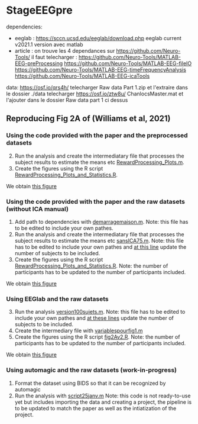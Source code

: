 # StageEEGpre

dependencies:
- eeglab : https://sccn.ucsd.edu/eeglab/download.php  eeglab current v2021.1 version avec matlab
- article : 
on trouve les 4 dependances sur https://github.com/Neuro-Tools/
il faut telecharger : https://github.com/Neuro-Tools/MATLAB-EEG-preProcessing
  https://github.com/Neuro-Tools/MATLAB-EEG-fileIO
  https://github.com/Neuro-Tools/MATLAB-EEG-timeFrequencyAnalysis
  https://github.com/Neuro-Tools/MATLAB-EEG-icaTools

data:
https://osf.io/qrs4h/
telecharger Raw data Part 1.zip et l'extraire dans le dossier ./data
telecharger https://osf.io/ztw8u/ ChanlocsMaster.mat et l'ajouter dans le dossier Raw data part 1 ci dessus

## Reproducing Fig 2A of (Williams et al, 2021)

### Using the code provided with the paper and the preprocessed datasets

2. Run the analysis and create the intermediatary file that processes the subject results to estimate the means etc [RewardProcessing_Plots.m](https://github.com/Inria-Empenn/StageEEGpre/blob/main/src/eeglabcode/plot/RewardProcessing_Plots.m). 
3. Create the figures using the R script [RewardProcessing_Plots_and_Statistics.R](https://github.com/Inria-Empenn/StageEEGpre/blob/main/src/graphiques/RewardProcessing_Plots_and_Statistics.R). 

We obtain [this figure](https://github.com/Inria-Empenn/StageEEGpre/blob/main/figures/articke%20fig2/preprocessed100.png)

### Using the code provided with the paper and the raw datasets (without ICA manual)

1. Add path to dependencies with [demarragemaison.m](https://github.com/Inria-Empenn/StageEEGpre/blob/main/src/header%20script/demarragemaison.m). Note: this file has to be edited to include your own pathes.
3. Run the analysis and create the intermediatary file that processes the subject results to estimate the means etc [sansICA75.m](https://github.com/Inria-Empenn/StageEEGpre/blob/main/src/article/sansICA75.m). Note: this file has to be edited to include your own pathes and [at this line](https://github.com/Inria-Empenn/StageEEGpre/blob/main/src/article/sansICA75.m#L78) update the number of subjects to be included.
4. Create the figures using the R script [RewardProcessing_Plots_and_Statistics.R](https://github.com/Inria-Empenn/StageEEGpre/blob/main/src/graphiques/RewardProcessing_Plots_and_Statistics.R). Note: the number of participants has to be updated to the number of participants included.

We obtain [this figure](https://github.com/Inria-Empenn/StageEEGpre/blob/main/figures/articke%20fig2/noica73.png)

### Using EEGlab and the raw datasets

3. Run the analysis [version100sujets.m](https://github.com/Inria-Empenn/StageEEGpre/blob/main/src/eeglabcode/janvier/100%20sujets/version100sujets.m). Note: this file has to be edited to include your own pathes and [at these lines](https://github.com/Inria-Empenn/StageEEGpre/blob/main/src/eeglabcode/janvier/100%20sujets/version100sujets.m#L20-L21) update the number of subjects to be included.
4. Create the intermediary file with [variablespourfig1.m](https://github.com/Inria-Empenn/StageEEGpre/blob/main/src/eeglabcode/janvier/figure1/variablespourfig1.m)
5. Create the figures using the R script [fig2Av2.R](https://github.com/Inria-Empenn/StageEEGpre/blob/main/src/codeR/fig2Av2.R). Note: the number of participants has to be updated to the number of participants included.

We obtain [this figure](https://github.com/Inria-Empenn/StageEEGpre/blob/main/figures/articke%20fig2/100sujetseeglabfinal.png)

### Using automagic and the raw datasets (work-in-progress)

1. Format the dataset using BIDS so that it can be recognized by automagic
2. Run the analysis with [script25janv.m](https://github.com/Inria-Empenn/StageEEGpre/blob/main/src/automagic/janvier/script25janv.m) Note: this code is not ready-to-use yet but includes importing the data and creating a project, the pipeline is to be updated to match the paper as well as the intiatization of the project.
